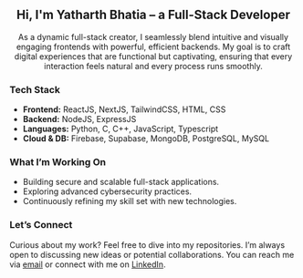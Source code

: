 <h2 align="center"> Hi, I'm Yatharth Bhatia – a Full-Stack Developer </h2>

<p align="center">
As a dynamic full-stack creator, I seamlessly blend intuitive and visually engaging frontends with powerful, efficient backends. My goal is to craft digital experiences that are functional but captivating, ensuring that every interaction feels natural and every process runs smoothly.
</p>

### Tech Stack

- **Frontend:** ReactJS, NextJS, TailwindCSS, HTML, CSS  
- **Backend:** NodeJS, ExpressJS  
- **Languages:** Python, C, C++, JavaScript, Typescript  
- **Cloud & DB:** Firebase, Supabase, MongoDB, PostgreSQL, MySQL  


### What I’m Working On

- Building secure and scalable full-stack applications.
- Exploring advanced cybersecurity practices.
- Continuously refining my skill set with new technologies.


### Let’s Connect

Curious about my work? Feel free to dive into my repositories. I’m always open to discussing new ideas or potential collaborations. You can reach me via [email](mailto:yatharth-bhatia@outlook.com) or connect with me on [LinkedIn](https://www.linkedin.com/in/yatharth-bhatia).
